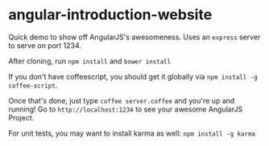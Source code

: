 angular-introduction-website
============================

Quick demo to show off AngularJS's awesomeness. Uses an `express` server to serve on port 1234.

After cloning, run `npm install` and `bower install`

If you don't have coffeescript, you should get it globally via `npm install -g coffee-script`.

Once that's done, just type `coffee server.coffee` and you're up and running! Go to `http://localhost:1234` to see your awesome AngularJS Project.

For unit tests, you may want to install karma as well: `npm install -g karma`